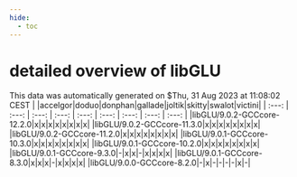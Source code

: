 ```yaml
---
hide:
  - toc
---
```


detailed overview of libGLU
===========================


This data was automatically generated on $Thu, 31 Aug 2023 at 11:08:02 CEST
| |accelgor|doduo|donphan|gallade|joltik|skitty|swalot|victini|
| :---: | :---: | :---: | :---: | :---: | :---: | :---: | :---: | :---: |
|libGLU/9.0.2-GCCcore-12.2.0|x|x|x|x|x|x|x|x|
|libGLU/9.0.2-GCCcore-11.3.0|x|x|x|x|x|x|x|x|
|libGLU/9.0.2-GCCcore-11.2.0|x|x|x|x|x|x|x|x|
|libGLU/9.0.1-GCCcore-10.3.0|x|x|x|x|x|x|x|x|
|libGLU/9.0.1-GCCcore-10.2.0|x|x|x|x|x|x|x|x|
|libGLU/9.0.1-GCCcore-9.3.0|-|x|x|-|x|x|x|x|
|libGLU/9.0.1-GCCcore-8.3.0|x|x|x|-|x|x|x|x|
|libGLU/9.0.0-GCCcore-8.2.0|-|x|-|-|-|-|x|-|
